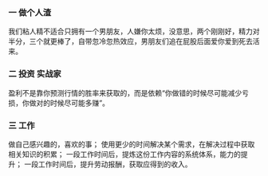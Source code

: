 ### 一 做个人渣
我们粘人精不适合只拥有一个男朋友，人嫌你太烦，没意思，两个刚刚好，精力对半分，三个就更棒了，自带忽冷忽热效应，男朋友们追在屁股后面爱你爱到死去活来。
### 二 投资 实战家
盈利不是靠你预测行情的胜率来获取的，而是依赖“你做错的时候尽可能减少亏损，你做对的时候尽可能多赚”。
### 三 工作 
做自己感兴趣的，喜欢的事；
使用更少的时间解决某个需求，在解决过程中获取相关知识的积累；
一段工作时间后，提炼这份工作内容的系统体系，能力的提升；
一段工作时间后，提升劳动报酬，获取应得到的收入。
